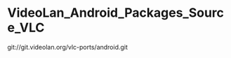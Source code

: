 VideoLan_Android_Packages_Source_VLC
====================================

git://git.videolan.org/vlc-ports/android.git 
